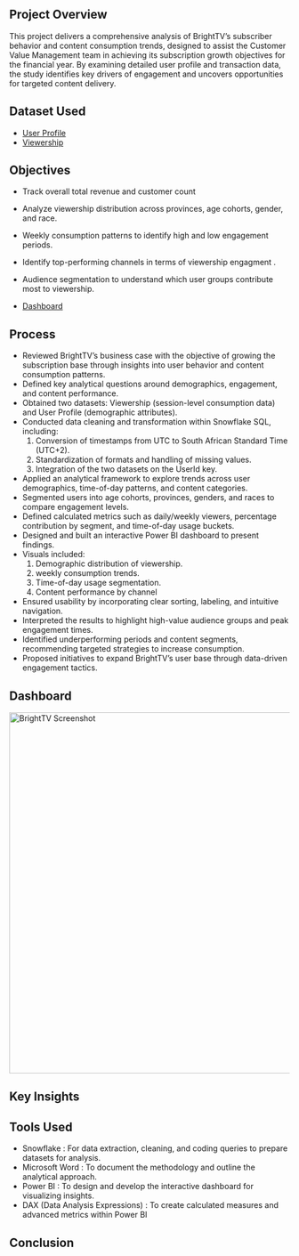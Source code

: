 ## Project Overview
This project delivers a comprehensive analysis of BrightTV’s subscriber behavior and content consumption trends, designed to assist the Customer Value Management team in achieving its subscription growth objectives for the financial year. By examining detailed user profile and transaction data, the study identifies key drivers of engagement and uncovers opportunities for targeted content delivery.

## Dataset Used 
- <a href="https://github.com/mulausitafadzwa/Bright-TV--Subscriber-Insights/blob/main/User_Profiles.csv">User Profile</a>
- <a href="https://github.com/mulausitafadzwa/Bright-TV--Subscriber-Insights/blob/main/Viewership.csv">Viewership</a>

## Objectives
- Track overall total revenue and customer count
- Analyze viewership distribution across provinces, age cohorts, gender, and race.
- Weekly consumption patterns to identify high and low engagement periods.
- Identify top-performing channels in terms of viewership engagment .
- Audience segmentation to understand which user groups contribute most to viewership.
  
- <a href="https://github.com/mulausitafadzwa/Bright-TV--Subscriber-Insights/blob/main/BrightTV%20Screenshot.png">Dashboard</a>

## Process 
- Reviewed BrightTV’s business case with the objective of growing the subscription base through insights into user behavior and content consumption patterns.
- Defined key analytical questions around demographics, engagement, and content performance.
- Obtained two datasets: Viewership (session-level consumption data) and User Profile (demographic attributes).
- Conducted data cleaning and transformation within Snowflake SQL, including:
  1. Conversion of timestamps from UTC to South African Standard Time (UTC+2).
  2. Standardization of formats and handling of missing values.
  3. Integration of the two datasets on the UserId key.  
- Applied an analytical framework to explore trends across user demographics, time-of-day patterns, and content categories.
- Segmented users into age cohorts, provinces, genders, and races to compare engagement levels.
- Defined calculated metrics such as daily/weekly viewers, percentage contribution by segment, and time-of-day usage buckets.
- Designed and built an interactive Power BI dashboard to present findings.
- Visuals included:
  1. Demographic distribution of viewership.
  2. weekly consumption trends.
  3. Time-of-day usage segmentation.
  4. Content performance by channel 
- Ensured usability by incorporating clear sorting, labeling, and intuitive navigation.
- Interpreted the results to highlight high-value audience groups and peak engagement times.
- Identified underperforming periods and content segments, recommending targeted strategies to increase consumption.
- Proposed initiatives to expand BrightTV’s user base through data-driven engagement tactics.

## Dashboard

<img width="1152" height="649" alt="BrightTV Screenshot" src="https://github.com/user-attachments/assets/7bb02de3-d896-4d4f-97a5-4f70c06f6481" />

## Key Insights 

## Tools Used 
- Snowflake : For data extraction, cleaning, and coding queries to prepare datasets for analysis.
- Microsoft Word : To document the methodology and outline the analytical approach.
- Power BI : To design and develop the interactive dashboard for visualizing insights.
- DAX (Data Analysis Expressions) : To create calculated measures and advanced metrics within Power BI

## Conclusion
